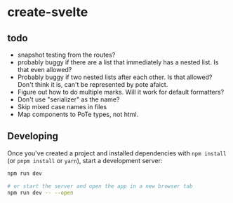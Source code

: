 # create-svelte

## todo

- snapshot testing from the routes?
- probably buggy if there are a list that immediately has a nested list. Is that
  even allowed?
- Probably buggy if two nested lists after each other. Is that allowed? Don't
  think it is, can't be represented by pote afaict.
- Figure out how to do multiple marks. Will it work for default formatters?
- Don't use "serializer" as the name?
- Skip mixed case names in files
- Map components to PoTe types, not html.

## Developing

Once you've created a project and installed dependencies with `npm install` (or
`pnpm install` or `yarn`), start a development server:

```bash
npm run dev

# or start the server and open the app in a new browser tab
npm run dev -- --open
```
